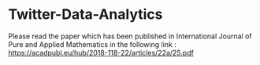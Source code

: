 # Twitter-Data-Analytics

Please read the paper which has been published in International Journal of Pure and Applied Mathematics in the following link :
https://acadpubl.eu/hub/2018-118-22/articles/22a/25.pdf
